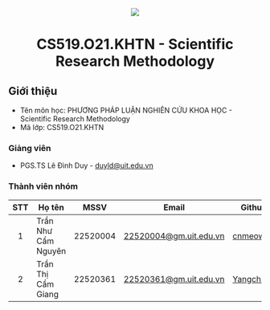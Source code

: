 <p align="center">
  <a href="https://www.uit.edu.vn/"><img src="https://www.uit.edu.vn/sites/vi/files/banner.png"></a>
<h1 align="center"><b>CS519.O21.KHTN - Scientific Research Methodology</b></h1>

## Giới thiệu
* Tên môn học: PHƯƠNG PHÁP LUẬN NGHIÊN CỨU KHOA HỌC - Scientific Research Methodology
* Mã lớp: CS519.O21.KHTN

### Giảng viên
* PGS.TS Lê Đình Duy - duyld@uit.edu.vn

### Thành viên nhóm

| STT | Họ tên | MSSV | Email | Github |
| :---: | --- | --- | --- | --- |
| 1 | Trần Như Cẩm Nguyên | 22520004 | 22520004@gm.uit.edu.vn | [cnmeow](https://github.com/cnmeow) |
| 2 | Trần Thị Cẩm Giang | 22520361 | 22520361@gm.uit.edu.vn | [Yangchann](https://github.com/Yangchann) |
